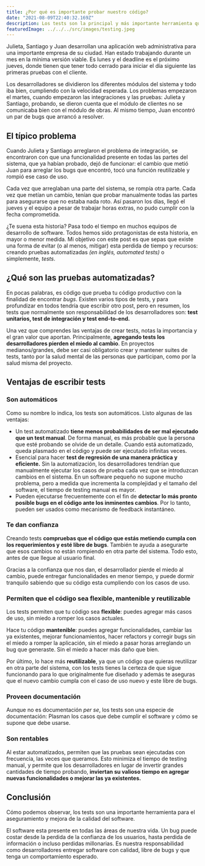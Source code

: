 ```yaml
---
title: ¿Por qué es importante probar nuestro código?
date: "2021-08-09T22:40:32.169Z"
description: Los tests son la principal y más importante herramienta que tenemos los desarrolladores para el aseguramiento de la calidad del software que construimos.
featuredImage: ../../../src/images/testing.jpeg
---
```


Julieta, Santiago y Juan desarrollan una aplicación web administrativa para una importante empresa de su ciudad. Han estado trabajando durante un mes en la mínima versión viable. Es lunes y el deadline es el próximo jueves, donde tienen que tener todo cerrado para iniciar el día siguiente las primeras pruebas con el cliente.

Los desarrolladores se dividieron los diferentes módulos del sistema y todo iba bien, cumpliendo con la velocidad esperada. Los problemas empezaron el martes, cuando empezaron las integraciones y las pruebas: Julieta y Santiago, probando, se dieron cuenta que el módulo de clientes no se comunicaba bien con el módulo de obras. Al mismo tiempo, Juan encontró un par de bugs que arrancó a resolver.

## El típico problema

Cuando Julieta y Santiago arreglaron el problema de integración, se encontraron con que una funcionalidad presente en todas las partes del sistema, que ya habían probado, dejó de funcionar: el cambio que metió Juan para arreglar los bugs que encontró, tocó una función reutilizable y rompió ese caso de uso. 

Cada vez que arreglaban una parte del sistema, se rompía otra parte. Cada vez que metían un cambio, tenían que probar manualmente todas las partes para asegurarse que no estaba nada roto. Así pasaron los días, llegó el jueves y el equipo a pesar de trabajar horas extras, no pudo cumplir con la fecha comprometida. 

¿Te suena esta historia? Pasa todo el tiempo en muchos equipos de desarrollo de software. Todos hemos sido protagonistas de esta historia, en mayor o menor medida. 
Mi objetivo con este post es que sepas que existe una forma de evitar (o al menos, mitigar) esta perdida de tiempo y recursos: creando pruebas automatizadas *(en inglés, automated tests)* o simplemente, *tests*.

## ¿Qué son las pruebas automatizadas?

En pocas palabras, es código que prueba tu código productivo con la finalidad de encontrar *bugs*. Existen varios tipos de tests, y para profundizar en todos tendría que escribir otro post, pero en resumen, los tests que normalmente son responsabilidad de los desarrolladores son: **test unitarios, test de integración y test end-to-end.** 

Una vez que comprendes las ventajas de crear tests, notas la importancia y el gran valor que aportan. Principalmente, **agregando tests los desarrolladores pierden el miedo al cambio**. En proyectos medianos/grandes, debe ser casi obligatorio crear y mantener suites de tests, tanto por la salud mental de las personas que participan, como por la salud misma del proyecto.

## Ventajas de escribir tests

### Son automáticos

Como su nombre lo indica, los tests son automáticos. Listo algunas de las ventajas:

- Un test automatizado **tiene menos probabilidades de ser mal ejecutado que un test manual**. De forma manual, es más probable que la persona que esté probando se olvide de un detalle. Cuando está automatizado, queda plasmado en el código y puede ser ejecutado infinitas veces.
- Esencial para hacer **test de regresión de una manera práctica y eficiente.** Sin la automatización, los desarrolladores tendrían que manualmente ejecutar los casos de prueba cada vez que se introduzcan cambios en el sistema. En un software pequeño no supone mucho problema, pero a medida que incrementa la complejidad y el tamaño del software, el tiempo de testing manual es mayor.
- Pueden ejecutarse frecuentemente con el fin de **detectar lo más pronto posible bugs en el código ante los inminentes cambios**.  Por lo tanto, pueden ser usados como mecanismo de feedback instantáneo.

### Te dan confianza

Creando tests **compruebas que el código que estás metiendo cumpla con los requerimientos y esté libre de bugs**. También te ayuda a asegurarte que esos cambios no están rompiendo en otra parte del sistema. Todo esto, antes de que llegue al usuario final.

Gracias a la confianza que nos dan, el desarrollador pierde el miedo al cambio, puede entregar funcionalidades en menor tiempo, y puede dormir tranquilo sabiendo que su código esta cumpliendo con los casos de uso.

### Permiten que el código sea flexible, mantenible y reutilizable

Los tests permiten que tu código sea **flexible**: puedes agregar más casos de uso, sin miedo a romper los casos actuales.

Hace tu código **mantenible**: puedes agregar funcionalidades, cambiar las ya existentes, mejorar funcionamientos, hacer refactors y corregir bugs sin el miedo a romper la aplicación, sin el miedo a pasar horas arreglando un bug que generaste. Sin el miedo a hacer más daño que bien.

Por último, lo hace más **reutilizable**, ya que un código que quieras reutilizar en otra parte del sistema, con los tests tienes la certeza de que sigue funcionando para lo que originalmente fue diseñado y además te aseguras que el nuevo cambio cumpla con el caso de uso nuevo y este libre de bugs.

### Proveen documentación

Aunque no es documentación *per se*, los tests son una especie de documentación: Plasman los casos que debe cumplir el software y cómo se supone que debe usarse.

### Son rentables

Al estar automatizados, permiten que las pruebas sean ejecutadas con frecuencia, las veces que queramos. Esto minimiza el tiempo de testing manual, y permite que los desarrolladores en lugar de invertir grandes cantidades de tiempo probando, **inviertan su valioso tiempo en agregar nuevas funcionalidades o mejorar las ya existentes.**

## Conclusión

Cómo podemos observar, los tests son una importante herramienta para el aseguramiento y mejora de la calidad del software.

El software esta presente en todas las áreas de nuestra vida. Un bug puede costar desde la perdida de la confianza de los usuarios, hasta perdida de información o incluso perdidas millonarias. Es nuestra responsabilidad como desarrolladores entregar software con calidad, libre de bugs y que tenga un comportamiento esperado.